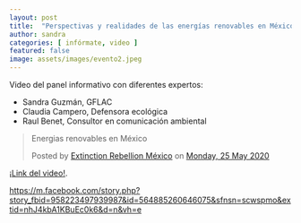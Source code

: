 ```yaml
---
layout: post
title:  "Perspectivas y realidades de las energías renovables en México."
author: sandra
categories: [ infórmate, video ]
featured: false
image: assets/images/evento2.jpeg
---
```

<div id="fb-root"></div>
<script async defer crossorigin="anonymous" src="https://connect.facebook.net/en_GB/sdk.js#xfbml=1&version=v7.0"></script>

Video del panel informativo con diferentes expertos:

- Sandra Guzmán, GFLAC
- Claudia Campero, Defensora ecológica
- Raul Benet, Consultor en comunicación ambiental

<div class="fb-post" data-href="https://www.facebook.com/xrmex/videos/958223497939987/" data-show-text="true" data-width=""><blockquote cite="https://developers.facebook.com/xrmex/videos/958223497939987/" class="fb-xfbml-parse-ignore"><p>Energias renovables en México</p>Posted by <a href="https://www.facebook.com/xrmex/">Extinction Rebellion México</a> on&nbsp;<a href="https://developers.facebook.com/xrmex/videos/958223497939987/">Monday, 25 May 2020</a></blockquote></div>


[¡Link del video!][jekyll-docs].

[jekyll-docs]: https://www.instagram.com/earthcatcher/


https://m.facebook.com/story.php?story_fbid=958223497939987&id=564885260646075&sfnsn=scwspmo&extid=nhJ4kbA1KBuEc0k6&d=n&vh=e